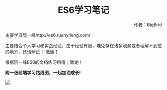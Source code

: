 # <center>ES6学习笔记</center>



<p align="right">作者：BigBrid  </p>

主要学自阮一峰http://es6.ruanyifeng.com/

主要结合个人学习和实战经验，由于经验有限，难免存在诸多疏漏或者理解不到位的地方，还请斧正！  感谢！

根据阮一峰ES6的文档练习所得；致谢！

**附一张前端学习路线图，一起加油成长!**

![](https://ulvoe.com/Learning/book/es6/images/Mapping.jpg)



